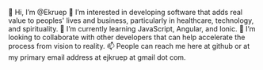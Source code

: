 👋 Hi, I’m @Ekruep
👀 I’m interested in developing software that adds real value to peoples' lives and business, particularly in healthcare, technology, and spirituality.
🌱 I’m currently learning JavaScript, Angular, and Ionic.
💞️ I’m looking to collaborate with other developers that can help accelerate the process from vision to reality.
📫 People can reach me here at github or at my primary email address at ejkruep at gmail dot com.

<!---
Ekruep/Ekruep is a ✨ special ✨ repository because its `README.md` (this file) appears on your GitHub profile.
You can click the Preview link to take a look at your changes.
--->
